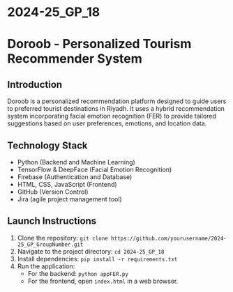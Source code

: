 # 2024-25_GP_18
# Doroob - Personalized Tourism Recommender System

## Introduction
Doroob is a personalized recommendation platform designed to guide users to preferred tourist destinations in Riyadh. 
It uses a hybrid recommendation system incorporating facial emotion recognition (FER) to provide tailored suggestions based on user preferences, emotions, and location data.

## Technology Stack
- Python (Backend and Machine Learning)
- TensorFlow & DeepFace (Facial Emotion Recognition)
- Firebase (Authentication and Database)
- HTML, CSS, JavaScript (Frontend)
- GitHub (Version Control)
- Jira (agile project management tool)

  
## Launch Instructions
1. Clone the repository: `git clone https://github.com/yourusername/2024-25_GP_GroupNumber.git`
2. Navigate to the project directory: `cd 2024-25_GP_18`
3. Install dependencies: `pip install -r requirements.txt`
4. Run the application:
   - For the backend: `python appFER.py`
   - For the frontend, open `index.html` in a web browser.
